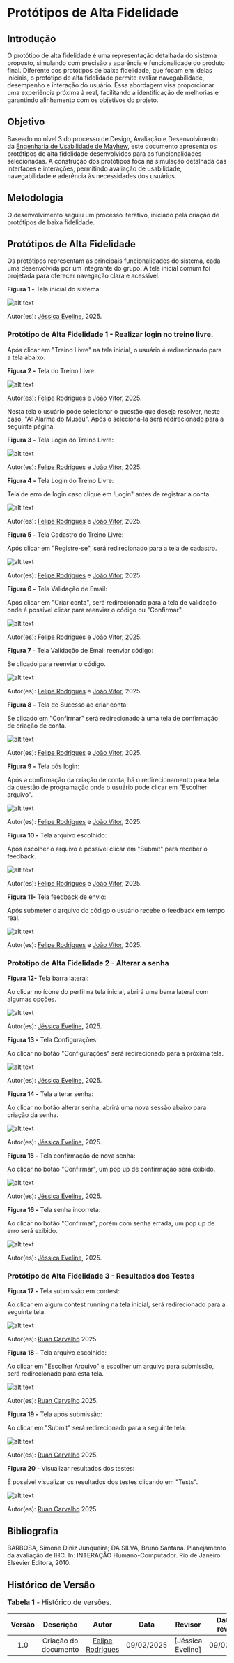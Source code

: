 # Protótipos de Alta Fidelidade

## Introdução

O protótipo de alta fidelidade é uma representação detalhada do sistema proposto, simulando com precisão a aparência e funcionalidade do produto final. Diferente dos protótipos de baixa fidelidade, que focam em ideias iniciais, o protótipo de alta fidelidade permite avaliar navegabilidade, desempenho e interação do usuário. Essa abordagem visa proporcionar uma experiência próxima à real, facilitando a identificação de melhorias e garantindo alinhamento com os objetivos do projeto.

## Objetivo

Baseado no nível 3 do processo de Design, Avaliação e Desenvolvimento da [Engenharia de Usabilidade de Mayhew](https://interacao-humano-computador.github.io/2024.2-CDMOJ/entregas/entrega_1/design/), este documento apresenta os protótipos de alta fidelidade desenvolvidos para as funcionalidades selecionadas. A construção dos protótipos foca na simulação detalhada das interfaces e interações, permitindo avaliação de usabilidade, navegabilidade e aderência às necessidades dos usuários.

## Metodologia

O desenvolvimento seguiu um processo iterativo, iniciado pela criação de protótipos de baixa fidelidade.

## Protótipos de Alta Fidelidade

Os protótipos representam as principais funcionalidades do sistema, cada uma desenvolvida por um integrante do grupo. A tela inicial comum foi projetada para oferecer navegação clara e acessível.

**Figura 1 -** Tela inicial do sistema:

![alt text](../../../assets/protipoaltafidelidade/telainicial.png)

Autor(es):  [Jéssica Eveline](https://github.com/xzxjesse), 2025.

### Protótipo de Alta Fidelidade 1 - Realizar login no treino livre.

Após clicar em "Treino Livre" na tela inicial, o usuário é redirecionado para a tela abaixo.

**Figura 2 -** Tela do Treino Livre:

![alt text](../../../assets/protipoaltafidelidade/telaTreinoLivre.png)

Autor(es): [Felipe Rodrigues](https://github.com/felipeJRdev) e [João Vitor](https://github.com/Jauzimm), 2025.

Nesta tela o usuário pode selecionar o questão que deseja resolver, neste caso, "A: Alarme do Museu". Após o selecioná-la será redirecionado para a seguinte página. 

**Figura 3 -** Tela Login do Treino Livre:

![alt text](../../../assets/protipoaltafidelidade/loginTreinoLivre.png)

Autor(es): [Felipe Rodrigues](https://github.com/felipeJRdev) e [João Vitor](https://github.com/Jauzimm), 2025.

**Figura 4 -** Tela Login do Treino Livre:

Tela de erro de login caso clique em !Login" antes de registrar a conta.

![alt text](../../../assets/protipoaltafidelidade/erroLogin.png)

Autor(es): [Felipe Rodrigues](https://github.com/felipeJRdev) e [João Vitor](https://github.com/Jauzimm), 2025.

**Figura 5 -** Tela Cadastro do Treino Livre:

Após clicar em "Registre-se", será redirecionado para a tela de cadastro.

![alt text](../../../assets/protipoaltafidelidade/telaCadastro.png)

Autor(es): [Felipe Rodrigues](https://github.com/felipeJRdev) e [João Vitor](https://github.com/Jauzimm), 2025.

**Figura 6 -** Tela Validação de Email:

Após clicar em "Criar conta", será redirecionado para a tela de validação onde é possível clicar para reenviar o código ou "Confirmar".

![alt text](../../../assets/protipoaltafidelidade/validacaoEmail.png)

Autor(es): [Felipe Rodrigues](https://github.com/felipeJRdev) e [João Vitor](https://github.com/Jauzimm), 2025.

**Figura 7 -** Tela Validação de Email reenviar código:

Se clicado para reenviar o código.

![alt text](../../../assets/protipoaltafidelidade/validacaoNovamente.png)

Autor(es): [Felipe Rodrigues](https://github.com/felipeJRdev) e [João Vitor](https://github.com/Jauzimm), 2025.

**Figura 8 -** Tela de Sucesso ao criar conta:

Se clicado em "Confirmar" será redirecionado à uma tela de confirmação de criação de conta.

![alt text](../../../assets/protipoaltafidelidade/confirmacaoContaCriada.png)

Autor(es): [Felipe Rodrigues](https://github.com/felipeJRdev) e [João Vitor](https://github.com/Jauzimm), 2025.

**Figura 9 -** Tela pós login:

Após a confirmação da criação de conta, há o redirecionamento para tela da questão de programação onde o usuário pode clicar em "Escolher arquivo".

![alt text](../../../assets/protipoaltafidelidade/telaPosLogin.png)

Autor(es): [Felipe Rodrigues](https://github.com/felipeJRdev) e [João Vitor](https://github.com/Jauzimm), 2025.

**Figura 10 -** Tela arquivo escolhido:

Após escolher o arquivo é possível clicar em "Submit" para receber o feedback.

![alt text](../../../assets/protipoaltafidelidade/arquivoEscolhido.png)

Autor(es): [Felipe Rodrigues](https://github.com/felipeJRdev) e [João Vitor](https://github.com/Jauzimm), 2025.

**Figura 11-** Tela feedback de envio:

Após submeter o arquivo do código o usuário recebe o feedback em tempo real.

![alt text](../../../assets/protipoaltafidelidade/feedbackTreinoLivre.gif)

Autor(es): [Felipe Rodrigues](https://github.com/felipeJRdev) e [João Vitor](https://github.com/Jauzimm), 2025.


### Protótipo de Alta Fidelidade 2 - Alterar a senha

**Figura 12-** Tela barra lateral:

Ao clicar no ícone do perfil na tela inicial, abrirá uma barra lateral com algumas opções.

![alt text](../../../assets/protipoaltafidelidade/barraLateral.png)

Autor(es): [Jéssica Eveline](https://github.com/xzxjesse), 2025.

**Figura 13 -** Tela Configurações:

Ao clicar no botão "Configurações" será redirecionado para a próxima tela.

![alt text](../../../assets/protipoaltafidelidade/telaConfiguracoes.png)

Autor(es): [Jéssica Eveline](https://github.com/xzxjesse), 2025.

**Figura 14 -** Tela alterar senha:

Ao clicar no botão alterar senha, abrirá uma nova sessão abaixo para criação da senha.

![alt text](../../../assets/protipoaltafidelidade/alterarSenha.png)

Autor(es): [Jéssica Eveline](https://github.com/xzxjesse), 2025.

**Figura 15 -** Tela confirmação de nova senha:

Ao clicar no botão "Confirmar", um pop up de confirmação será exibido.

![alt text](../../../assets/protipoaltafidelidade/confirmacaoNovaSenha.png)

Autor(es): [Jéssica Eveline](https://github.com/xzxjesse), 2025.

**Figura 16 -** Tela senha incorreta:

Ao clicar no botão "Confirmar", porém com senha errada, um pop up de erro será exibido.

![alt text](../../../assets/protipoaltafidelidade/senhaIncorreta.png)

Autor(es): [Jéssica Eveline](https://github.com/xzxjesse), 2025.


### Protótipo de Alta Fidelidade 3 - Resultados dos Testes

**Figura 17 -** Tela submissão em contest:

Ao clicar em algum contest running na tela inicial, será redirecionado para a seguinte tela.

![alt text](../../../assets/protipoaltafidelidade/submissaoContest.png)

Autor(es): [Ruan Carvalho](https://github.com/Ruan-Carvalho) 2025.

**Figura 18 -** Tela arquivo escolhido:

Ao clicar em "Escolher Arquivo" e escolher um arquivo para submissão, será redirecionado para esta tela.

![alt text](../../../assets/protipoaltafidelidade/arquivoEscolhidoContest.png)

Autor(es): [Ruan Carvalho](https://github.com/Ruan-Carvalho) 2025.

**Figura 19 -** Tela após submissão:

Ao clicar em "Submit" será redirecionado para a seguinte tela.

![alt text](../../../assets/protipoaltafidelidade/posSubmissao.png)

Autor(es): [Ruan Carvalho](https://github.com/Ruan-Carvalho) 2025.

**Figura 20 -** Visualizar resultados dos testes:

É possível visualizar os resultados dos testes clicando em "Tests".

![alt text](../../../assets/protipoaltafidelidade/resultadosTestes.png)

Autor(es): [Ruan Carvalho](https://github.com/Ruan-Carvalho) 2025.

## Bibliografia

BARBOSA, Simone Diniz Junqueira; DA SILVA, Bruno Santana. Planejamento da avaliação de IHC. In: INTERAÇÃO Humano-Computador. Rio de Janeiro: Elsevier Editora, 2010.

## Histórico de Versão

<font size="3"><p style="text-align: left">**Tabela 1** - Histórico de versões.</p></font>

| Versão |               Descrição                |   Autor    |    Data    |    Revisor     | Data de revisão |
| :----: | :------------------------------------: | :--------: | :--------: | :------------: | :-------------: |
|  1.0   | Criação do documento | [Felipe Rodrigues](https://github.com/felipeJRdev) | 09/02/2025 | [Jéssica Eveline] | 09/02/2025 |

